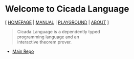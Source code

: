 # Welcome to Cicada Language

[ [HOMEPAGE](https://cicada-lang.org)
| [MANUAL](https://readonly.link/manuals/cicada-lang/cicada)
| [PLAYGROUND](https://cicada-lang.org/playground)
| [ABOUT](https://cicada-lang.org/about) ]

> Cicada Language is a dependently typed <br>
> programming language and an <br>
> interactive theorem prover. <br>

- [Main Repo](https://github.com/cicada)
